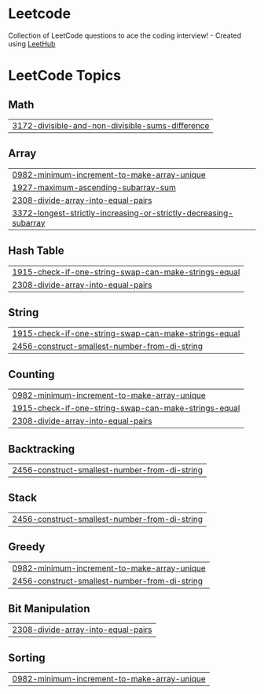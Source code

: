 # Leetcode
Collection of LeetCode questions to ace the coding interview! - Created using [LeetHub](https://github.com/QasimWani/LeetHub)

<!---LeetCode Topics Start-->
# LeetCode Topics
## Math
|  |
| ------- |
| [3172-divisible-and-non-divisible-sums-difference](https://github.com/D-01576/Leetcode/tree/master/3172-divisible-and-non-divisible-sums-difference) |
## Array
|  |
| ------- |
| [0982-minimum-increment-to-make-array-unique](https://github.com/D-01576/Leetcode/tree/master/0982-minimum-increment-to-make-array-unique) |
| [1927-maximum-ascending-subarray-sum](https://github.com/D-01576/Leetcode/tree/master/1927-maximum-ascending-subarray-sum) |
| [2308-divide-array-into-equal-pairs](https://github.com/D-01576/Leetcode/tree/master/2308-divide-array-into-equal-pairs) |
| [3372-longest-strictly-increasing-or-strictly-decreasing-subarray](https://github.com/D-01576/Leetcode/tree/master/3372-longest-strictly-increasing-or-strictly-decreasing-subarray) |
## Hash Table
|  |
| ------- |
| [1915-check-if-one-string-swap-can-make-strings-equal](https://github.com/D-01576/Leetcode/tree/master/1915-check-if-one-string-swap-can-make-strings-equal) |
| [2308-divide-array-into-equal-pairs](https://github.com/D-01576/Leetcode/tree/master/2308-divide-array-into-equal-pairs) |
## String
|  |
| ------- |
| [1915-check-if-one-string-swap-can-make-strings-equal](https://github.com/D-01576/Leetcode/tree/master/1915-check-if-one-string-swap-can-make-strings-equal) |
| [2456-construct-smallest-number-from-di-string](https://github.com/D-01576/Leetcode/tree/master/2456-construct-smallest-number-from-di-string) |
## Counting
|  |
| ------- |
| [0982-minimum-increment-to-make-array-unique](https://github.com/D-01576/Leetcode/tree/master/0982-minimum-increment-to-make-array-unique) |
| [1915-check-if-one-string-swap-can-make-strings-equal](https://github.com/D-01576/Leetcode/tree/master/1915-check-if-one-string-swap-can-make-strings-equal) |
| [2308-divide-array-into-equal-pairs](https://github.com/D-01576/Leetcode/tree/master/2308-divide-array-into-equal-pairs) |
## Backtracking
|  |
| ------- |
| [2456-construct-smallest-number-from-di-string](https://github.com/D-01576/Leetcode/tree/master/2456-construct-smallest-number-from-di-string) |
## Stack
|  |
| ------- |
| [2456-construct-smallest-number-from-di-string](https://github.com/D-01576/Leetcode/tree/master/2456-construct-smallest-number-from-di-string) |
## Greedy
|  |
| ------- |
| [0982-minimum-increment-to-make-array-unique](https://github.com/D-01576/Leetcode/tree/master/0982-minimum-increment-to-make-array-unique) |
| [2456-construct-smallest-number-from-di-string](https://github.com/D-01576/Leetcode/tree/master/2456-construct-smallest-number-from-di-string) |
## Bit Manipulation
|  |
| ------- |
| [2308-divide-array-into-equal-pairs](https://github.com/D-01576/Leetcode/tree/master/2308-divide-array-into-equal-pairs) |
## Sorting
|  |
| ------- |
| [0982-minimum-increment-to-make-array-unique](https://github.com/D-01576/Leetcode/tree/master/0982-minimum-increment-to-make-array-unique) |
<!---LeetCode Topics End-->
